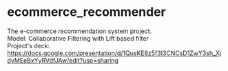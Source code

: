 # ecommerce_recommender
The e-commerce recommendation system project. <br>
Model: Collaborative Filtering with Lift based filter  <br>
Project's deck: https://docs.google.com/presentation/d/1QusKE8z5f3I3CNCsD1ZwY3sh_XjdyMEeBxYyRVdfJAw/edit?usp=sharing
